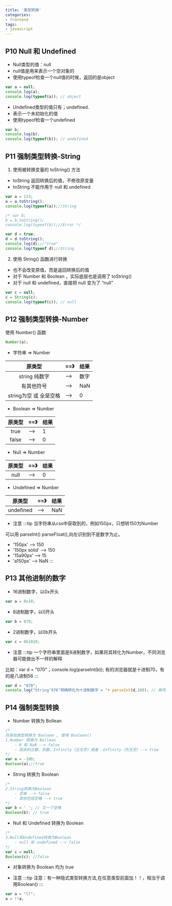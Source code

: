 ```yaml
---
title: '类型转换'
categories:
- frontend
tags:
- javascript
---
```


## P10 Null 和 Undefined
* Null类型的值：null
* null值是用来表示一个空对象的
* 使用typeof检查一个null值的时候，返回的是object
```js
var a = null;
console.log(a);
console.log(typeof(a)); // object
```
* Undefined类型的值只有；undefined.
* 表示一个未初始化的值
* 使用typeof检查一个undefined
```js
var b;
console.log(b);
console.log(typeof(b)); // undefined
```

## P11 强制类型转换-String
1. 使用被转换变量的 toString() 方法
* toString 返回转换后的值，不修改原变量
* toString 不能作用于 null 和 undefined
```js
var a = 123;
a = a.toString();
console.log(typeof(a));//String

/* var b;
b = b.toString();
console.log(typeof(b));//Error */

var d = true;
d = d.toString();
console.log(d);//"true"
console.log(typeof d);//String
```

2. 使用 String() 函数进行转换
* 也不会改变原值，而是返回转换后的值
* 对于 Number 和 Boolean ，实际底层也是调用了 toString()
* 对于 null 和 undefined，直接把 null 变为了 “null” 
```js
var c = null;
c = String(c);
console.log(typeof(c)); // null
```

## P12 强制类型转换-Number

使用 Number() 函数
```js
Number(a);
```

* 字符串 => Number

|原类型|==》|结果|
|:----:|:----|:----|
|string 纯数字|-->|数字|
|有其他符号|-->|NaN|
|string为空 或 全是空格|-->|0|

* Boolean => Number

|原类型|==》|结果|
|:----:|:----|:----|
|true|-->|1|
|false|-->|0|

* Null => Number

|原类型|==》|结果|
|:----:|:----|:----|
|null|-->|0|

* Undefined => Number

|原类型|==》|结果|
|:----:|:----|:----|
|undefined|-->|NaN|

* 注意
:::tip
当字符串从css中获取到的，例如150px，只想转150为Number

可以用 parseInt() parseFloat(),向左识别到不是数字为止。
- '150px' --> 150
- '150px solid' --> 150
- '15a90px' --> 15
- 'a150px' --> NaN 
:::

## P13 其他进制的数字
* 16进制数字，以0x开头
```js
var a = 0x10;
```

* 8进制数字，以0开头
```js
var b = 070;
```

* 2进制数字，以0b开头
```js
var c = 0b1010;
```

* 注意
:::tip
一个字符串里面是8进制数字，如果将其转化为Number，不同浏览器可能做出不一样的解释

比如：var d = "070"；console.log(parseInt(b)); 有的浏览器就是十进制70，有的是八进制56
:::
```js
var d = "070";
console.log("String‘070’明确转化为十进制数字 = "+ parseInt(d,10)); // 再传入一个参数指定转换为10进制。
```

## P14 强制类型转换
*  Number 转换为 Bollean

```js
/*
将其他类型转换为 Boolean , 使用 Boolean()
1.Number 转换为 Bollean
    - 0 和 NaN --> false
    - 其余的正数、负数、Infinity（正无穷）或者 -Infinity（负无穷）--> true
*/
var a = -100;
Boolean(a);//true
```

* String 转换为 Boolean

```js
/*
2.String转换为Boolean
    - 空串 --> false
    - 其他包括空格 --> true
*/
var b = ' '; // 又一个空格
Boolean(b); // true
```

* Null 和 Undefined 转换为 Boolean
```js
/*
3.Null和Undefined转换为Boolean
    - null 和 undefined --> false 
*/
var c = null;
Boolean(c); //false
```

* 对象转换为 Boolean 均为 true

* 注意
:::tip
注意：有一种隐式类型转换方法,在任意类型前面加！！，相当于调用Boolean()
:::
```js
var a = "ll";
a = !!a; 
```